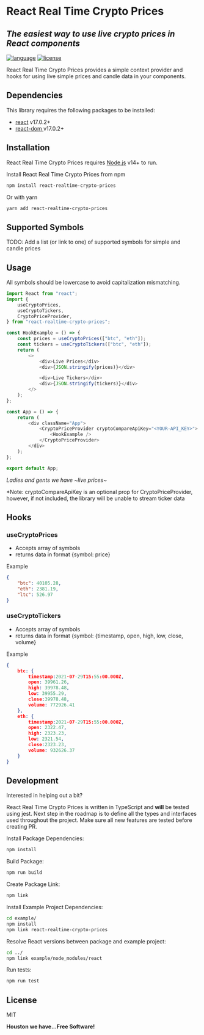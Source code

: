 # React Real Time Crypto Prices

## _The easiest way to use live crypto prices in React components_

[![language](https://img.shields.io/github/languages/top/rileystephens28/react-realtime-crypto-prices)]() [![license](https://img.shields.io/github/license/rileystephens28/react-realtime-crypto-prices)]()

React Real Time Crypto Prices provides a simple context provider and hooks for using live simple prices and candle data in your components.

## Dependencies

This library requires the following packages to be installed:

-   [react][react] v17.0.2+
-   [react-dom ][react-dom] v17.0.2+

## Installation

React Real Time Crypto Prices requires [Node.js](https://nodejs.org/) v14+ to run.

Install React Real Time Crypto Prices from npm

```sh
npm install react-realtime-crypto-prices
```

Or with yarn

```sh
yarn add react-realtime-crypto-prices
```

## Supported Symbols

TODO: Add a list (or link to one) of supported symbols for simple and candle prices

## Usage

All symbols should be lowercase to avoid capitalization mismatching.

```js
import React from "react";
import {
    useCryptoPrices,
    useCryptoTickers,
    CryptoPriceProvider,
} from "react-realtime-crypto-prices";

const HookExample = () => {
    const prices = useCryptoPrices(["btc", "eth"]);
    const tickers = useCryptoTickers(["btc", "eth"]);
    return (
        <>
            <div>Live Prices</div>
            <div>{JSON.stringify(prices)}</div>

            <div>Live Tickers</div>
            <div>{JSON.stringify(tickers)}</div>
        </>
    );
};

const App = () => {
    return (
        <div className="App">
            <CryptoPriceProvider cryptoCompareApiKey="<YOUR-API_KEY>">
                <HookExample />
            </CryptoPriceProvider>
        </div>
    );
};

export default App;
```

_Ladies and gents we have ~live prices~_

\*Note: cryptoCompareApiKey is an optional prop for CryptoPriceProvider, however,
if not included, the library will be unable to stream ticker data

## Hooks

### useCryptoPrices

-   Accepts array of symbols
-   returns data in format {symbol: price}

Example

```json
{
    "btc": 40105.28,
    "eth": 2381.19,
    "ltc": 526.97
}
```

### useCryptoTickers

-   Accepts array of symbols
-   returns data in format {symbol: {timestamp, open, high, low, close, volume}

Example

```json
{
    btc: {
        timestamp:2021-07-29T15:55:00.000Z,
        open: 39961.26,
        high: 39978.48,
        low: 39955.29,
        close:39978.48,
        volume: 772926.41
    },
    eth: {
        timestamp:2021-07-29T15:55:00.000Z,
        open: 2322.47,
        high: 2323.23,
        low: 2321.54,
        close:2323.23,
        volume: 932626.37
    }
}
```

## Development

Interested in helping out a bit?

React Real Time Crypto Prices is written in TypeScript and **will** be tested using jest.
Next step in the roadmap is to define all the types and interfaces used throughout the project.
Make sure all new features are tested before creating PR.

Install Package Dependencies:

```sh
npm install
```

Build Package:

```sh
npm run build
```

Create Package Link:

```sh
npm link
```

Install Example Project Dependencies:

```sh
cd example/
npm install
npm link react-realtime-crypto-prices
```

Resolve React versions between package and example project:

```sh
cd ../
npm link example/node_modules/react
```

Run tests:

```sh
npm run test
```

## License

MIT

**Houston we have...Free Software!**

[//]: # "These are reference links used in the body of this note and get stripped out when the markdown processor does its job. There is no need to format nicely because it shouldn't be seen. Thanks SO - http://stackoverflow.com/questions/4823468/store-comments-in-markdown-syntax"
[react]: https://www.npmjs.com/package/react
[react-dom]: https://www.npmjs.com/package/react-dom
